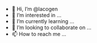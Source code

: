 - 👋 Hi, I’m @lacogen
- 👀 I’m interested in ...
- 🌱 I’m currently learning ...
- 💞️ I’m looking to collaborate on ...
- 📫 How to reach me ...

<!---
lacogen/lacogen is a ✨ special ✨ repository because its `README.md` (this file) appears on your GitHub profile.
You can click the Preview link to take a look at your changes.
--->
